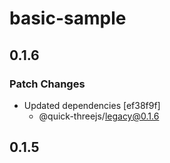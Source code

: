 # basic-sample

## 0.1.6

### Patch Changes

- Updated dependencies [ef38f9f]
  - @quick-threejs/legacy@0.1.6

## 0.1.5
